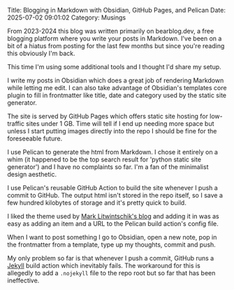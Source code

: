 Title: Blogging in Markdown with Obsidian, GitHub Pages, and Pelican
Date: 2025-07-02 09:01:02
Category: Musings

From 2023-2024 this blog was written primarily on bearblog.dev, a free blogging platform where you write your posts in Markdown. I've been on a bit of a hiatus from posting for the last few months but since you're reading this obviously I'm back. 

This time I'm using some additional tools and I thought I'd share my setup. 

I write my posts in Obsidian which does a great job of rendering Markdown while letting me edit. I can also take advantage of Obsidian's templates core plugin to fill in frontmatter like title, date and category used by the static site generator. 

The site is served by GitHub Pages which offers static site hosting for low-traffic sites under 1 GB. Time will tell if I end up needing more space but unless I start putting images directly into the repo I should be fine for the foreseeable future. 

I use Pelican to generate the html from Markdown. I chose it entirely on a whim (it happened to be the top search result for 'python static site generator') and I have no complaints so far. I'm a fan of the minimalist design aesthetic. 

I use Pelican's reusable GitHub Action to build the site whenever I push a commit to GitHub. The output html isn't stored in the repo itself, so I save a few hundred kilobytes of storage and it's pretty quick to build. 

I liked the theme used by [Mark Litwintschik's blog](https://tech.marksblogg.com/) and adding it in was as easy as adding an item and a URL to the Pelican build action's config file. 

When I want to post something I go to Obsidian, open a new note, pop in the frontmatter from a template, type up my thoughts, commit and push.

My only problem so far is that whenever I push a commit, GitHub runs a [Jekyll](https://jekyllrb.com/) build action which inevitably fails. The workaround for this is allegedly to add a `.nojekyll` file to the repo root but so far that has been ineffective. 